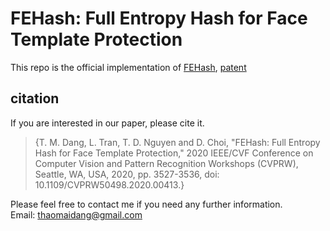 # FEHash: Full Entropy Hash for Face Template Protection

This repo is the official implementation of [FEHash](https://ieeexplore.ieee.org/document/9150849), [patent](https://patents.google.com/patent/US20220158838A1/en)

## citation

If you are interested in our paper, please cite it.

> {T. M. Dang, L. Tran, T. D. Nguyen and D. Choi, "FEHash: Full Entropy Hash for Face Template Protection," 2020 IEEE/CVF Conference on Computer Vision and Pattern Recognition Workshops (CVPRW), Seattle, WA, USA, 2020, pp. 3527-3536, doi: 10.1109/CVPRW50498.2020.00413.}

Please feel free to contact me if you need any further information. <br />
Email: thaomaidang@gmail.com
